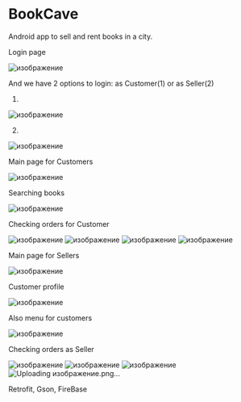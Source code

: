 # BookCave
Android app to sell and rent books in a city.

Login page

![изображение](https://user-images.githubusercontent.com/66322879/195850537-28ba943b-f6e3-47f1-9501-eef95b4d29a8.png)

And we have 2 options to login: as Customer(1) or as Seller(2)

1)
![изображение](https://user-images.githubusercontent.com/66322879/195850692-f33eabab-7d5f-46de-8489-e3c4427a79d3.png)

2)
![изображение](https://user-images.githubusercontent.com/66322879/195850807-9f6507e9-a6c1-4f6c-929d-99b798731347.png)

Main page for Customers

![изображение](https://user-images.githubusercontent.com/66322879/195850847-dd02ac30-0a63-48ea-af0d-f289ac524447.png)

Searching books

![изображение](https://user-images.githubusercontent.com/66322879/195850918-bf4463e1-a4bf-4d5c-af14-8d2e8d17bbfb.png)

Checking orders for Customer

![изображение](https://user-images.githubusercontent.com/66322879/195851199-59635fc1-a85d-414d-be5e-1bc509ae0864.png)
![изображение](https://user-images.githubusercontent.com/66322879/195851206-4e45e421-0f10-4ba0-83d8-761bdca1adb9.png)
![изображение](https://user-images.githubusercontent.com/66322879/195851217-de82e493-1d40-4ff1-9b92-5bc2dd42b384.png)
![изображение](https://user-images.githubusercontent.com/66322879/195851229-d24b8f75-d4fe-4968-a346-b485a6ad0e3c.png)

Main page for Sellers

![изображение](https://user-images.githubusercontent.com/66322879/195851020-1d536321-1a95-4f89-9002-1e9b3f5217df.png)

Customer profile

![изображение](https://user-images.githubusercontent.com/66322879/195851311-ae2333c4-ea03-42ab-a689-64fcb5186336.png)

Also menu for customers

![изображение](https://user-images.githubusercontent.com/66322879/195851083-d53d5616-f68e-45fa-ba06-c20040ee78cd.png)

Checking orders as Seller

![изображение](https://user-images.githubusercontent.com/66322879/195851094-b7c0edc5-3fa4-46c9-bc19-3e770873518c.png)
![изображение](https://user-images.githubusercontent.com/66322879/195851099-167af566-2aec-4278-95a6-b7542a513ee5.png)
![изображение](https://user-images.githubusercontent.com/66322879/195851116-7f514484-ecb5-4cbd-b963-fa0910f998f4.png)
![Uploading изображение.png…]()


Retrofit, Gson, FireBase




